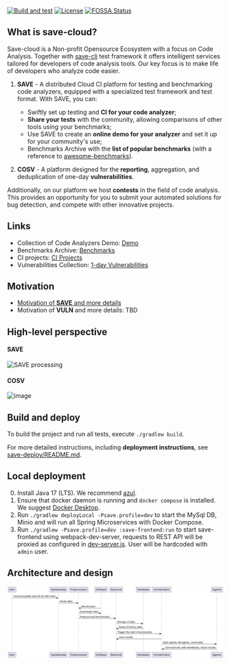 [![Build and test](https://github.com/saveourtool/save-cloud/actions/workflows/build_and_test.yml/badge.svg?branch=master)](https://github.com/saveourtool/save-cloud/actions/workflows/build_and_test.yml?query=branch%3Amaster)
[![License](https://img.shields.io/github/license/saveourtool/save-cloud)](https://github.com/saveourtool/save-cloud/blob/master/LICENSE)
[![FOSSA Status](https://app.fossa.com/api/projects/git%2Bgithub.com%2Fsaveourtool%2Fsave-cloud.svg?type=shield)](https://app.fossa.com/projects/git%2Bgithub.com%2Fsaveourtool%2Fsave-cloud?ref=badge_shield)

## What is save-cloud?
Save-cloud is a Non-profit Opensource Ecosystem with a focus on Code Analysis. 
Together with [save-cli](https://github.com/saveourtool/save-cli) test framework it offers intelligent services tailored for developers of code analysis tools. 
Our key focus is to make life of developers who analyze code easier. 

1. **SAVE** - A distributed Cloud CI platform for testing and benchmarking code analyzers, equipped with a specialized test framework and test format. With SAVE, you can:
    - Swiftly set up testing and **CI for your code analyzer**;
    - **Share your tests** with the community, allowing comparisons of other tools using your benchmarks;
    - Use SAVE to create an **online demo for your analyzer** and set it up for your community's use;
    - Benchmarks Archive with the **list of popular benchmarks** (with a reference to [awesome-benchmarks](https://github.com/saveourtool/awesome-benchmarks)).

2. **COSV** - A platform designed for the **reporting**, aggregation, and deduplication of one-day **vulnerabilities**.

Additionally, on our platform we host **contests** in the field of code analysis.
This provides an opportunity for you to submit your automated solutions for bug detection, and compete with other innovative projects.

## Links
- Collection of Code Analyzers Demo: [Demo](https://saveourtool.com/demo)
- Benchmarks Archive: [Benchmarks](https://saveourtool.com/awesome-benchmarks)
- CI projects: [CI Projects](https://saveourtool.com/projects)
- Vulnerabilities Collection: [1-day Vulnerabilities](https://cosv.gitlink.org.cn)

## Motivation
- [Motivation of **SAVE** and more details](info/SaveMotivation.md)
- Motivation of **VULN** and more details: TBD

## High-level perspective
#### SAVE
![SAVE processing](https://user-images.githubusercontent.com/58667063/146387903-24ba9c91-a2a3-45e7-a07a-cb7bc388e4aa.jpg)

#### COSV
<img width="1306" alt="image" src="https://github.com/saveourtool/save-cloud/assets/58667063/008b0976-98c2-4195-bdf5-570a70b07827">

## Build and deploy
To build the project and run all tests, execute `./gradlew build`. 

For more detailed instructions, including **deployment instructions**, see [save-deploy/README.md](save-deploy/README.md).

## Local deployment
0. Install Java 17 (LTS). We recommend [azul](https://www.azul.com/downloads/#downloads-table-zulu).
1. Ensure that docker daemon is running and `docker compose` is installed. We suggest [Docker Desktop](https://www.docker.com/products/docker-desktop/).
2. Run `./gradlew deployLocal -Psave.profile=dev` to start the MySql DB, Minio and will run all Spring Microservices with Docker Compose.
3. Run `./gradlew -Psave.profile=dev :save-frontend:run` to start save-frontend using webpack-dev-server, requests to REST API will be
  proxied as configured in [dev-server.js](../save-frontend/webpack.config.d/dev-server.js). User will be hardcoded with `admin` user. 

## Architecture and design
<img src="/info/img/save-diagram.png" width="512px"/>
